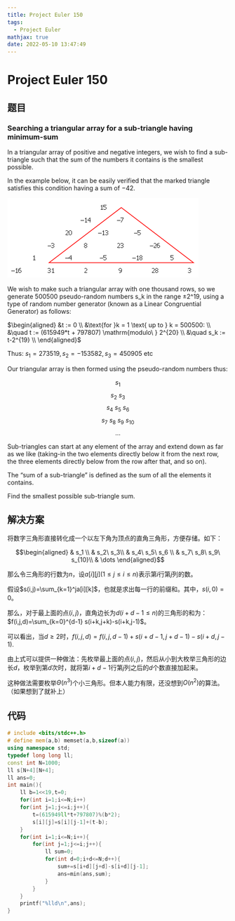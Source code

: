```yaml
---
title: Project Euler 150
tags:
  - Project Euler
mathjax: true
date: 2022-05-10 13:47:49
---
```


<escape><!-- more --></escape>

# Project Euler 150

## 题目

### Searching a triangular array for a sub-triangle having minimum-sum

In a triangular array of positive and negative integers, we wish to find a sub-triangle such that the sum of the numbers it contains is the smallest possible.

In the example below, it can be easily verified that the marked triangle satisfies this condition having a sum of $-42$.

![](../images/p150.gif)

We wish to make such a triangular array with one thousand rows, so we generate 500500 pseudo-random numbers s_k in the range ±2^19, using a type of random number generator (known as a Linear Congruential Generator) as follows:

$\begin{aligned}
&t := 0 \\
&\text{for }k = 1 \text{ up to } k = 500500: \\
&\quad t := (615949*t + 797807) \mathrm{modulo\ } 2^{20} \\
&\quad s_k := t-2^{19} \\
\end{aligned}$

Thus: $s_1 = 273519, s_2 = -153582, s_3 = 450905$ etc

Our triangular array is then formed using the pseudo-random numbers thus:

$$s_1$$
$$s_2\ s_3$$
$$s_4\ s_5\ s_6 $$
$$s_7\ s_8\ s_9\ s_{10}$$
$$\dots$$

Sub-triangles can start at any element of the array and extend down as far as we like (taking-in the two elements directly below it from the next row, the three elements directly below from the row after that, and so on).

The “sum of a sub-triangle” is defined as the sum of all the elements it contains.

Find the smallest possible sub-triangle sum.

## 解决方案

将数字三角形直接转化成一个以左下角为顶点的直角三角形，方便存储。如下：

$$\begin{aligned}
& s_1 \\
& s_2\ s_3\\
& s_4\ s_5\ s_6 \\
& s_7\ s_8\ s_9\ s_{10}\\
& \dots
\end{aligned}$$

那么令三角形的行数为$n$，设$a[i][j](1\le j\le i\le n)$表示第$i$行第$j$列的数。

假设$s(i,j)=\sum_{k=1}^ja[i][k]$，也就是求出每一行的前缀和。其中，$s(i,0)=0$。

那么，对于最上面的点$(i,j)$，直角边长为$d(i+d-1\le  n)$的三角形的和为：$f(i,j,d)=\sum_{k=0}^{d-1} s(i+k,j+k)-s(i+k,j-1)$。

可以看出，当$d\ge 2$时，$f(i,j,d)=f(i,j,d-1)+s(i+d-1,j+d-1)-s(i+d,j-1)$.

由上式可以提供一种做法：先枚举最上面的点$(i,j)$，然后从小到大枚举三角形的边长$d$，枚举到第$d$次时，就将第$i+d-1$行第$j$列之后的$d$个数直接加起来。

这种做法需要枚举$\Theta(n^3)$个小三角形。但本人能力有限，还没想到$O(n^2)$的算法。（如果想到了就补上）

## 代码

```C++
# include <bits/stdc++.h>
# define mem(a,b) memset(a,b,sizeof(a))
using namespace std;
typedef long long ll;
const int N=1000;
ll s[N+4][N+4];
ll ans=0;
int main(){
    ll b=1<<19,t=0;
    for(int i=1;i<=N;i++)
    for(int j=1;j<=i;j++){
        t=(615949ll*t+797807)%(b*2);
        s[i][j]=s[i][j-1]+(t-b);
    }
    for(int i=1;i<=N;i++){
        for(int j=1;j<=i;j++){
            ll sum=0;
            for(int d=0;i+d<=N;d++){
                sum+=s[i+d][j+d]-s[i+d][j-1];
                ans=min(ans,sum);
            }
        }
    }
    printf("%lld\n",ans);
}

```
